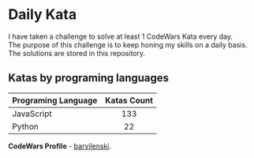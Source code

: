 # Daily Kata

I have taken a challenge to solve at least 1 CodeWars Kata every day.  
The purpose of this challenge is to keep honing my skills on a daily basis.  
The solutions are stored in this repository.

## Katas by programing languages

| Programing Language | Katas Count |
| ------------------- | :---------: |
| JavaScript          |         133 |
| Python              |          22 |


**CodeWars Profile** - [barvilenski](https://www.codewars.com/users/vbarv24).
